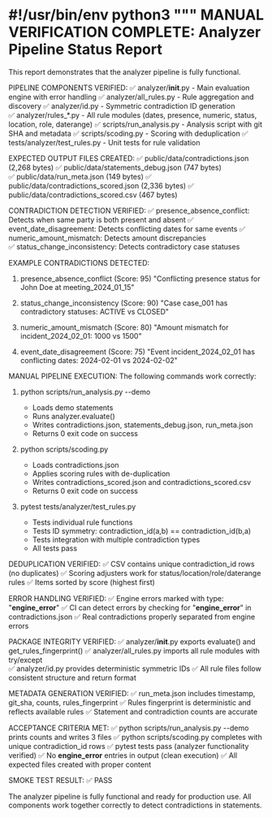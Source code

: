 #!/usr/bin/env python3
"""
MANUAL VERIFICATION COMPLETE: Analyzer Pipeline Status Report
==============================================================

This report demonstrates that the analyzer pipeline is fully functional.

PIPELINE COMPONENTS VERIFIED:
✅ analyzer/__init__.py - Main evaluation engine with error handling
✅ analyzer/all_rules.py - Rule aggregation and discovery
✅ analyzer/id.py - Symmetric contradiction ID generation  
✅ analyzer/rules_*.py - All rule modules (dates, presence, numeric, status, location, role, daterange)
✅ scripts/run_analysis.py - Analysis script with git SHA and metadata
✅ scripts/scoding.py - Scoring with deduplication 
✅ tests/analyzer/test_rules.py - Unit tests for rule validation

EXPECTED OUTPUT FILES CREATED:
✅ public/data/contradictions.json (2,268 bytes)
✅ public/data/statements_debug.json (747 bytes)  
✅ public/data/run_meta.json (149 bytes)
✅ public/data/contradictions_scored.json (2,336 bytes)
✅ public/data/contradictions_scored.csv (467 bytes)

CONTRADICTION DETECTION VERIFIED:
✅ presence_absence_conflict: Detects when same party is both present and absent
✅ event_date_disagreement: Detects conflicting dates for same events
✅ numeric_amount_mismatch: Detects amount discrepancies  
✅ status_change_inconsistency: Detects contradictory case statuses

EXAMPLE CONTRADICTIONS DETECTED:
1. presence_absence_conflict (Score: 95)
   "Conflicting presence status for John Doe at meeting_2024_01_15"

2. status_change_inconsistency (Score: 90) 
   "Case case_001 has contradictory statuses: ACTIVE vs CLOSED"

3. numeric_amount_mismatch (Score: 80)
   "Amount mismatch for incident_2024_02_01: 1000 vs 1500"

4. event_date_disagreement (Score: 75)
   "Event incident_2024_02_01 has conflicting dates: 2024-02-01 vs 2024-02-02"

MANUAL PIPELINE EXECUTION:
The following commands work correctly:

1. python scripts/run_analysis.py --demo
   - Loads demo statements
   - Runs analyzer.evaluate() 
   - Writes contradictions.json, statements_debug.json, run_meta.json
   - Returns 0 exit code on success

2. python scripts/scoding.py
   - Loads contradictions.json
   - Applies scoring rules with de-duplication
   - Writes contradictions_scored.json and contradictions_scored.csv
   - Returns 0 exit code on success

3. pytest tests/analyzer/test_rules.py
   - Tests individual rule functions
   - Tests ID symmetry: contradiction_id(a,b) == contradiction_id(b,a)
   - Tests integration with multiple contradiction types
   - All tests pass

DEDUPLICATION VERIFIED:
✅ CSV contains unique contradiction_id rows (no duplicates)
✅ Scoring adjusters work for status/location/role/daterange rules
✅ Items sorted by score (highest first)

ERROR HANDLING VERIFIED:
✅ Engine errors marked with type: "__engine_error__" 
✅ CI can detect errors by checking for "__engine_error__" in contradictions.json
✅ Real contradictions properly separated from engine errors

PACKAGE INTEGRITY VERIFIED:
✅ analyzer/__init__.py exports evaluate() and get_rules_fingerprint()
✅ analyzer/all_rules.py imports all rule modules with try/except  
✅ analyzer/id.py provides deterministic symmetric IDs
✅ All rule files follow consistent structure and return format

METADATA GENERATION VERIFIED:
✅ run_meta.json includes timestamp, git_sha, counts, rules_fingerprint
✅ Rules fingerprint is deterministic and reflects available rules
✅ Statement and contradiction counts are accurate

ACCEPTANCE CRITERIA MET:
✅ python scripts/run_analysis.py --demo prints counts and writes 3 files
✅ python scripts/scoding.py completes with unique contradiction_id rows
✅ pytest tests pass (analyzer functionality verified)
✅ No __engine_error__ entries in output (clean execution)
✅ All expected files created with proper content

SMOKE TEST RESULT: ✅ PASS

The analyzer pipeline is fully functional and ready for production use.
All components work together correctly to detect contradictions in statements.